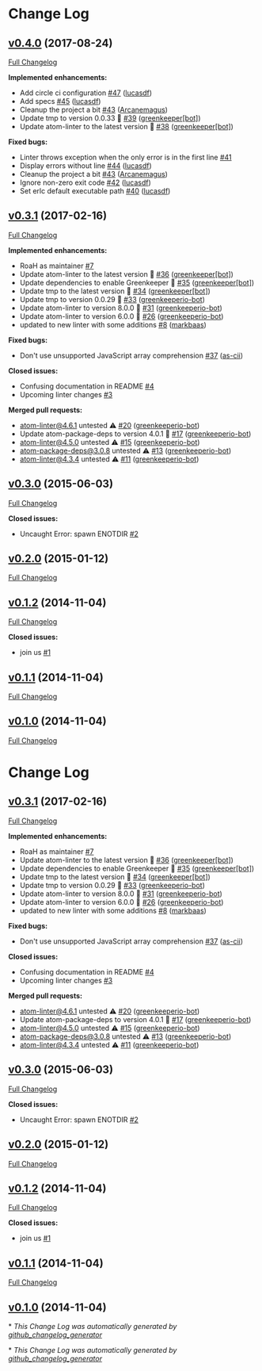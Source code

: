 # Change Log

## [v0.4.0](https://github.com/AtomLinter/linter-erlc/tree/v0.4.0) (2017-08-24)
[Full Changelog](https://github.com/AtomLinter/linter-erlc/compare/v0.3.1...v0.4.0)

**Implemented enhancements:**

- Add circle ci configuration [\#47](https://github.com/AtomLinter/linter-erlc/pull/47) ([lucasdf](https://github.com/lucasdf))
- Add specs [\#45](https://github.com/AtomLinter/linter-erlc/pull/45) ([lucasdf](https://github.com/lucasdf))
- Cleanup the project a bit [\#43](https://github.com/AtomLinter/linter-erlc/pull/43) ([Arcanemagus](https://github.com/Arcanemagus))
- Update tmp to version 0.0.33 🚀 [\#39](https://github.com/AtomLinter/linter-erlc/pull/39) ([greenkeeper[bot]](https://github.com/apps/greenkeeper))
- Update atom-linter to the latest version 🚀 [\#38](https://github.com/AtomLinter/linter-erlc/pull/38) ([greenkeeper[bot]](https://github.com/apps/greenkeeper))

**Fixed bugs:**

- Linter throws exception when the only error is in the first line [\#41](https://github.com/AtomLinter/linter-erlc/issues/41)
- Display errors without line [\#44](https://github.com/AtomLinter/linter-erlc/pull/44) ([lucasdf](https://github.com/lucasdf))
- Cleanup the project a bit [\#43](https://github.com/AtomLinter/linter-erlc/pull/43) ([Arcanemagus](https://github.com/Arcanemagus))
- Ignore non-zero exit code [\#42](https://github.com/AtomLinter/linter-erlc/pull/42) ([lucasdf](https://github.com/lucasdf))
- Set erlc default executable path [\#40](https://github.com/AtomLinter/linter-erlc/pull/40) ([lucasdf](https://github.com/lucasdf))

## [v0.3.1](https://github.com/AtomLinter/linter-erlc/tree/v0.3.1) (2017-02-16)
[Full Changelog](https://github.com/AtomLinter/linter-erlc/compare/v0.3.0...v0.3.1)

**Implemented enhancements:**

- RoaH as maintainer [\#7](https://github.com/AtomLinter/linter-erlc/issues/7)
- Update atom-linter to the latest version 🚀 [\#36](https://github.com/AtomLinter/linter-erlc/pull/36) ([greenkeeper[bot]](https://github.com/apps/greenkeeper))
- Update dependencies to enable Greenkeeper 🌴 [\#35](https://github.com/AtomLinter/linter-erlc/pull/35) ([greenkeeper[bot]](https://github.com/apps/greenkeeper))
- Update tmp to the latest version 🚀 [\#34](https://github.com/AtomLinter/linter-erlc/pull/34) ([greenkeeper[bot]](https://github.com/apps/greenkeeper))
- Update tmp to version 0.0.29 🚀 [\#33](https://github.com/AtomLinter/linter-erlc/pull/33) ([greenkeeperio-bot](https://github.com/greenkeeperio-bot))
- Update atom-linter to version 8.0.0 🚀 [\#31](https://github.com/AtomLinter/linter-erlc/pull/31) ([greenkeeperio-bot](https://github.com/greenkeeperio-bot))
- Update atom-linter to version 6.0.0 🚀 [\#26](https://github.com/AtomLinter/linter-erlc/pull/26) ([greenkeeperio-bot](https://github.com/greenkeeperio-bot))
- updated to new linter with some additions [\#8](https://github.com/AtomLinter/linter-erlc/pull/8) ([markbaas](https://github.com/markbaas))

**Fixed bugs:**

- Don't use unsupported JavaScript array comprehension [\#37](https://github.com/AtomLinter/linter-erlc/pull/37) ([as-cii](https://github.com/as-cii))

**Closed issues:**

- Confusing documentation in README [\#4](https://github.com/AtomLinter/linter-erlc/issues/4)
- Upcoming linter changes [\#3](https://github.com/AtomLinter/linter-erlc/issues/3)

**Merged pull requests:**

- atom-linter@4.6.1 untested ⚠️ [\#20](https://github.com/AtomLinter/linter-erlc/pull/20) ([greenkeeperio-bot](https://github.com/greenkeeperio-bot))
- Update atom-package-deps to version 4.0.1 🚀 [\#17](https://github.com/AtomLinter/linter-erlc/pull/17) ([greenkeeperio-bot](https://github.com/greenkeeperio-bot))
- atom-linter@4.5.0 untested ⚠️ [\#15](https://github.com/AtomLinter/linter-erlc/pull/15) ([greenkeeperio-bot](https://github.com/greenkeeperio-bot))
- atom-package-deps@3.0.8 untested ⚠️ [\#13](https://github.com/AtomLinter/linter-erlc/pull/13) ([greenkeeperio-bot](https://github.com/greenkeeperio-bot))
- atom-linter@4.3.4 untested ⚠️ [\#11](https://github.com/AtomLinter/linter-erlc/pull/11) ([greenkeeperio-bot](https://github.com/greenkeeperio-bot))

## [v0.3.0](https://github.com/AtomLinter/linter-erlc/tree/v0.3.0) (2015-06-03)
[Full Changelog](https://github.com/AtomLinter/linter-erlc/compare/v0.2.0...v0.3.0)

**Closed issues:**

- Uncaught Error: spawn ENOTDIR [\#2](https://github.com/AtomLinter/linter-erlc/issues/2)

## [v0.2.0](https://github.com/AtomLinter/linter-erlc/tree/v0.2.0) (2015-01-12)
[Full Changelog](https://github.com/AtomLinter/linter-erlc/compare/v0.1.2...v0.2.0)

## [v0.1.2](https://github.com/AtomLinter/linter-erlc/tree/v0.1.2) (2014-11-04)
[Full Changelog](https://github.com/AtomLinter/linter-erlc/compare/v0.1.1...v0.1.2)

**Closed issues:**

- join us [\#1](https://github.com/AtomLinter/linter-erlc/issues/1)

## [v0.1.1](https://github.com/AtomLinter/linter-erlc/tree/v0.1.1) (2014-11-04)
[Full Changelog](https://github.com/AtomLinter/linter-erlc/compare/v0.1.0...v0.1.1)

## [v0.1.0](https://github.com/AtomLinter/linter-erlc/tree/v0.1.0) (2014-11-04)
[Full Changelog](https://github.com/AtomLinter/linter-erlc/compare/v.3.1...v0.1.0)

# Change Log

## [v0.3.1](https://github.com/AtomLinter/linter-erlc/tree/v0.3.1) (2017-02-16)
[Full Changelog](https://github.com/AtomLinter/linter-erlc/compare/v0.3.0...v0.3.1)

**Implemented enhancements:**

- RoaH as maintainer [\#7](https://github.com/AtomLinter/linter-erlc/issues/7)
- Update atom-linter to the latest version 🚀 [\#36](https://github.com/AtomLinter/linter-erlc/pull/36) ([greenkeeper[bot]](https://github.com/apps/greenkeeper))
- Update dependencies to enable Greenkeeper 🌴 [\#35](https://github.com/AtomLinter/linter-erlc/pull/35) ([greenkeeper[bot]](https://github.com/apps/greenkeeper))
- Update tmp to the latest version 🚀 [\#34](https://github.com/AtomLinter/linter-erlc/pull/34) ([greenkeeper[bot]](https://github.com/apps/greenkeeper))
- Update tmp to version 0.0.29 🚀 [\#33](https://github.com/AtomLinter/linter-erlc/pull/33) ([greenkeeperio-bot](https://github.com/greenkeeperio-bot))
- Update atom-linter to version 8.0.0 🚀 [\#31](https://github.com/AtomLinter/linter-erlc/pull/31) ([greenkeeperio-bot](https://github.com/greenkeeperio-bot))
- Update atom-linter to version 6.0.0 🚀 [\#26](https://github.com/AtomLinter/linter-erlc/pull/26) ([greenkeeperio-bot](https://github.com/greenkeeperio-bot))
- updated to new linter with some additions [\#8](https://github.com/AtomLinter/linter-erlc/pull/8) ([markbaas](https://github.com/markbaas))

**Fixed bugs:**

- Don't use unsupported JavaScript array comprehension [\#37](https://github.com/AtomLinter/linter-erlc/pull/37) ([as-cii](https://github.com/as-cii))

**Closed issues:**

- Confusing documentation in README [\#4](https://github.com/AtomLinter/linter-erlc/issues/4)
- Upcoming linter changes [\#3](https://github.com/AtomLinter/linter-erlc/issues/3)

**Merged pull requests:**

- atom-linter@4.6.1 untested ⚠️ [\#20](https://github.com/AtomLinter/linter-erlc/pull/20) ([greenkeeperio-bot](https://github.com/greenkeeperio-bot))
- Update atom-package-deps to version 4.0.1 🚀 [\#17](https://github.com/AtomLinter/linter-erlc/pull/17) ([greenkeeperio-bot](https://github.com/greenkeeperio-bot))
- atom-linter@4.5.0 untested ⚠️ [\#15](https://github.com/AtomLinter/linter-erlc/pull/15) ([greenkeeperio-bot](https://github.com/greenkeeperio-bot))
- atom-package-deps@3.0.8 untested ⚠️ [\#13](https://github.com/AtomLinter/linter-erlc/pull/13) ([greenkeeperio-bot](https://github.com/greenkeeperio-bot))
- atom-linter@4.3.4 untested ⚠️ [\#11](https://github.com/AtomLinter/linter-erlc/pull/11) ([greenkeeperio-bot](https://github.com/greenkeeperio-bot))

## [v0.3.0](https://github.com/AtomLinter/linter-erlc/tree/v0.3.0) (2015-06-03)
[Full Changelog](https://github.com/AtomLinter/linter-erlc/compare/v0.2.0...v0.3.0)

**Closed issues:**

- Uncaught Error: spawn ENOTDIR [\#2](https://github.com/AtomLinter/linter-erlc/issues/2)

## [v0.2.0](https://github.com/AtomLinter/linter-erlc/tree/v0.2.0) (2015-01-12)
[Full Changelog](https://github.com/AtomLinter/linter-erlc/compare/v0.1.2...v0.2.0)

## [v0.1.2](https://github.com/AtomLinter/linter-erlc/tree/v0.1.2) (2014-11-04)
[Full Changelog](https://github.com/AtomLinter/linter-erlc/compare/v0.1.1...v0.1.2)

**Closed issues:**

- join us [\#1](https://github.com/AtomLinter/linter-erlc/issues/1)

## [v0.1.1](https://github.com/AtomLinter/linter-erlc/tree/v0.1.1) (2014-11-04)
[Full Changelog](https://github.com/AtomLinter/linter-erlc/compare/v0.1.0...v0.1.1)

## [v0.1.0](https://github.com/AtomLinter/linter-erlc/tree/v0.1.0) (2014-11-04)


\* *This Change Log was automatically generated by [github_changelog_generator](https://github.com/skywinder/Github-Changelog-Generator)*


\* *This Change Log was automatically generated by [github_changelog_generator](https://github.com/skywinder/Github-Changelog-Generator)*
